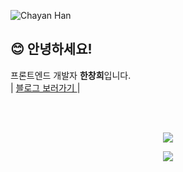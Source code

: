![Chayan Han](https://capsule-render.vercel.app/api?type=waving&height=300&text=Chayan_Han&fontAlign=50&fontAlignY=40&color=0:a2e5d0,100:6a94ac&fontColor=ffffff&animation=fadeIn)


## 😊 안녕하세요!
프론트엔드 개발자 <b>한창희</b>입니다.   <br />
 | 
<a href="https://blog.chayan.io/notice/2" target="_blank">
   블로그 보러가기
</a> |

<br /><br />





<p align="center">
   <img align="center" src="https://github-readme-stats.vercel.app/api?username=hchayan" />
</p>

<p align="center">
   <img align="center" src="https://github-readme-stats.vercel.app/api/top-langs/?username=hchayan&layout=compact&hide=python,jav" />
</p>
<!--START_SECTION:waka-->
<!--END_SECTION:waka-->
